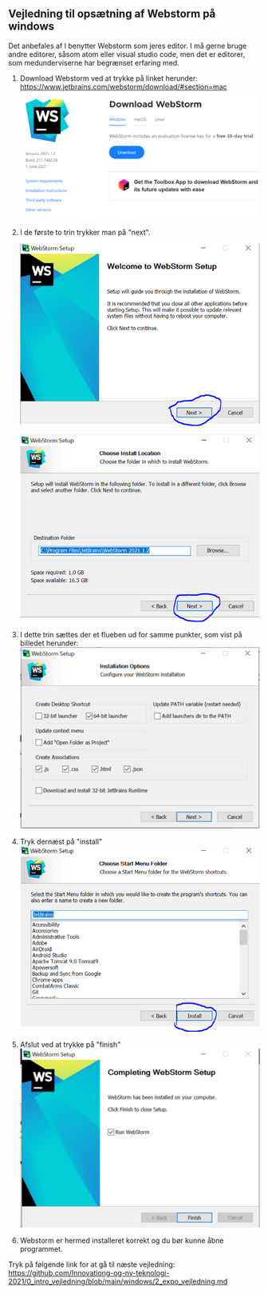 
## Vejledning til opsætning af Webstorm på windows

Det anbefales af I benytter Webstorm som jeres editor. I må gerne bruge andre editorer, såsom atom eller visual studio code, men det er editorer, som medunderviserne har begrænset erfaring med. 



1. Download Webstorm ved at trykke på linket herunder: https://www.jetbrains.com/webstorm/download/#section=mac
   ![Webstorm Home](billeder/webstormHome.png)


2. I de første to trin trykker man på "next".
   
   ![Første trin](billeder/step1.png)
  
   ![Andet trin](billeder/step2.png)

3. I dette trin sættes der et flueben ud for samme punkter, som vist på billedet herunder:
   ![Tredje trin](billeder/step3.png)
   
   
4. Tryk dernæst på "install"
   ![Fjerde trin](billeder/step4.png)
   
   
5. Afslut ved at trykke på "finish"
   ![Femte trin](billeder/step5.png)
   

6. Webstorm er hermed installeret korrekt og du bør kunne åbne programmet. 

Tryk på følgende link for at gå til næste vejledning:<br/>
https://github.com/Innovationg-og-ny-teknologi-2021/0_intro_vejledning/blob/main/windows/2_expo_vejledning.md
   
   
   




